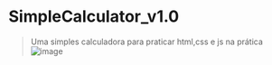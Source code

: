 # SimpleCalculator_v1.0
>Uma simples calculadora para praticar html,css e js na prática
![image](https://user-images.githubusercontent.com/54783553/184956032-6104f490-be50-43f4-ac3c-2d4f1f5c5e43.png)
